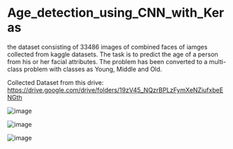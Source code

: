 # Age_detection_using_CNN_with_Keras

the dataset consisting of 33486 images of combined faces of iamges collected from kaggle datasets. The task is to predict the age of a person from his or her facial attributes. The problem has been converted to a multi-class problem with classes as Young, Middle and Old.



Collected Dataset from this drive: https://drive.google.com/drive/folders/19zV45_NQzrBPLzFymXeNZiufxbeENGth


![image](https://user-images.githubusercontent.com/89625636/192382025-e75e2f8f-4bf6-420e-9ff7-853661415d96.png)




![image](https://user-images.githubusercontent.com/89625636/192381886-82d96a05-6b12-4166-9791-9a04e0d1f336.png)



![image](https://user-images.githubusercontent.com/89625636/192435429-501ec189-6706-4f20-9375-f612cc96de55.png)

